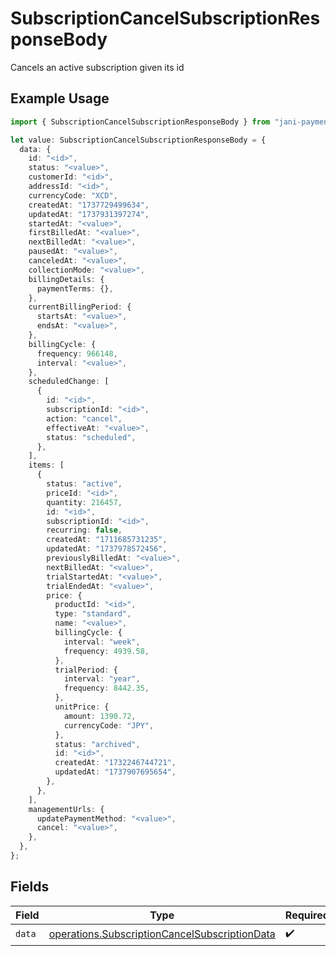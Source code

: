 # SubscriptionCancelSubscriptionResponseBody

Cancels an active subscription given its id

## Example Usage

```typescript
import { SubscriptionCancelSubscriptionResponseBody } from "jani-payments/models/operations";

let value: SubscriptionCancelSubscriptionResponseBody = {
  data: {
    id: "<id>",
    status: "<value>",
    customerId: "<id>",
    addressId: "<id>",
    currencyCode: "XCD",
    createdAt: "1737729499634",
    updatedAt: "1737931397274",
    startedAt: "<value>",
    firstBilledAt: "<value>",
    nextBilledAt: "<value>",
    pausedAt: "<value>",
    canceledAt: "<value>",
    collectionMode: "<value>",
    billingDetails: {
      paymentTerms: {},
    },
    currentBillingPeriod: {
      startsAt: "<value>",
      endsAt: "<value>",
    },
    billingCycle: {
      frequency: 966148,
      interval: "<value>",
    },
    scheduledChange: [
      {
        id: "<id>",
        subscriptionId: "<id>",
        action: "cancel",
        effectiveAt: "<value>",
        status: "scheduled",
      },
    ],
    items: [
      {
        status: "active",
        priceId: "<id>",
        quantity: 216457,
        id: "<id>",
        subscriptionId: "<id>",
        recurring: false,
        createdAt: "1711685731235",
        updatedAt: "1737978572456",
        previouslyBilledAt: "<value>",
        nextBilledAt: "<value>",
        trialStartedAt: "<value>",
        trialEndedAt: "<value>",
        price: {
          productId: "<id>",
          type: "standard",
          name: "<value>",
          billingCycle: {
            interval: "week",
            frequency: 4939.58,
          },
          trialPeriod: {
            interval: "year",
            frequency: 8442.35,
          },
          unitPrice: {
            amount: 1390.72,
            currencyCode: "JPY",
          },
          status: "archived",
          id: "<id>",
          createdAt: "1732246744721",
          updatedAt: "1737907695654",
        },
      },
    ],
    managementUrls: {
      updatePaymentMethod: "<value>",
      cancel: "<value>",
    },
  },
};
```

## Fields

| Field                                                                                                          | Type                                                                                                           | Required                                                                                                       | Description                                                                                                    |
| -------------------------------------------------------------------------------------------------------------- | -------------------------------------------------------------------------------------------------------------- | -------------------------------------------------------------------------------------------------------------- | -------------------------------------------------------------------------------------------------------------- |
| `data`                                                                                                         | [operations.SubscriptionCancelSubscriptionData](../../models/operations/subscriptioncancelsubscriptiondata.md) | :heavy_check_mark:                                                                                             | N/A                                                                                                            |